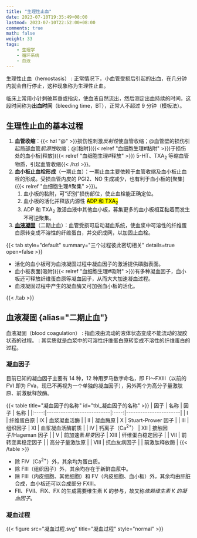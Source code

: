 ```yaml
---
title: "生理性止血"
date: 2023-07-10T19:35:49+08:00
lastmod: 2023-07-10T22:52:00+08:00
comments: true
math: false
weight: 33
tags:
    - 生理学
    - 循环系统
    - 血液
---
```


生理性止血（hemostasis）
: 正常情况下，小血管受损后引起的出血，在几分钟内就会自行停止，这种现象称为生理性止血。

临床上常用小针刺破耳垂或指尖，使血液自然流出，然后测定出血持续的时间，这段时间称为**出血时间**（bleeding time，BT），正常人不超过 9 分钟（模板法）。

<!--more-->

## 生理性止血的基本过程

1. **血管收缩**：{{< hzl "@" >}}损伤性刺激*反射性*使血管收缩；@血管壁的损伤引起局部血管*肌源性*收缩；@[黏附]({{< relref "血细胞生理#黏附" >}})于损伤处的血小板[释放]({{< relref "血细胞生理#释放" >}}) 5-HT、TXA<sub>2</sub> 等缩血管物质，引起血管收缩{{< /hzl >}}。
2. **血小板止血栓形成**（一期止血）：一期止血主要依赖于血管收缩及血小板止血栓的形成。受损血管内皮的 PGI2、NO 生成减少，也有利于血小板的[聚集]({{< relref "血细胞生理#聚集" >}})。
    1. 血小板的黏附，可“识别”损伤部位，使止血栓能正确定位。
    2. 血小板的活化并释放内源性 <mark>ADP 和 TXA<sub>2</sub></mark>
    3. ADP 和 TXA<sub>2</sub> 激活血液中其他血小板，募集更多的血小板相互黏着而发生不可逆聚集。
3. [**血液凝固**](#血液凝固)（二期止血）：血管受损可启动凝血系统，使血浆中可溶性的纤维蛋白原转变成不溶性的纤维蛋白，并交织成网，以加固止血栓。

{{< tab style="default" summary="三个过程彼此密切相关" details=true open=false >}}
- 活化的血小板可为血液凝固过程中凝血因子的激活提供磷脂表面。
- 血小板表面[吸附]({{< relref "血细胞生理#吸附" >}})有多种凝血因子，血小板还可释放纤维蛋白原等凝血因子，从而大大加速凝血过程。
- 血液凝固过程中产生的凝血酶又可加强血小板的活化。

{{< /tab >}}


## 血液凝固 {alias="二期止血"}

血液凝固（blood coagulation）
: 指血液由流动的液体状态变成不能流动的凝胶状态的过程。
: 其实质就是血浆中的可溶性纤维蛋白原转变成不溶性的纤维蛋白的过程。

### 凝血因子

目前已知的凝血因子主要有 14 种，12 种用罗马数字命名，即 FⅠ～FⅩⅢ（以前的 FⅥ 即为 FⅤa，现已不再视为一个单独的凝血因子），另外两个为高分子量激肽原、前激肽释放酶。

{{< table title="凝血因子的名称" id="tbl_凝血因子的名称" >}}
| 因子 | 名称                      | 因子 | 名称                  |
|:----:|---------------------------|:----:|-----------------------|
|   Ⅰ  | 纤维蛋白原                |   Ⅸ  | 血浆凝血活酶          |
|   Ⅱ  | 凝血脢原                  |   Ⅹ  | Stuart-Prower 因子    |
|   Ⅲ  | 组织因子                  |   Ⅺ  | 血浆凝血活酶前质      |
|   Ⅳ  | 钙离子（Ca<sup>2+</sup>） |   Ⅻ  | 接触因子/Hageman 因子 |
|   Ⅴ  | 前加速素*易变*因子        |  ⅩⅢ  | 纤维蛋白稳定因子      |
|   Ⅶ  | 前转变素稳定因子          |      | 高分子量激肽原        |
|   Ⅷ  | 抗血友病因子              |      | 前激肽释放酶          |
{{< /table >}}

- 除 FⅣ（Ca<sup>2+</sup>）外，其余均为蛋白质。
- 除 FⅢ（组织因子）外，其余均存在于新鲜血浆中。
- 除 FⅢ（内皮细胞、其他细胞）和 FⅤ（内皮细胞、血小板）外，其余均由肝脏合成，血小板还可以合成部分 FⅩⅢ。
- FⅡ、FⅦ、FⅨ、FⅩ 的生成需要维生素 K 的参与，故又称*依赖维生素 K 的凝血因子*。

### 凝血过程

{{< figure src="凝血过程.svg" title="凝血过程" style="normal" >}}
